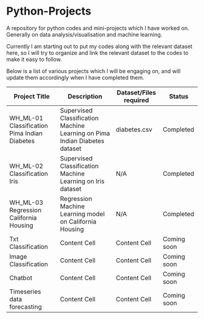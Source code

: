 # Python-Projects
A repository for python codes and mini-projects which I have worked on. Generally on data analysis/visualisation and machine learning.

Currently I am starting out to put my codes along with the relevant dataset here, so I will try to organize and link the relevant dataset to the codes to make it easy to follow.

Below is a list of various projects which I will be engaging on, and will update them accordingly when I have completed them.

| Project Title  | Description | Dataset/Files required |Status|
| ------------- | ------------- | ------------- | ------------- |
| WH_ML-01 Classification Pima Indian Diabetes  | Supervised Classification Machine Learning on Pima Indian Diabetes dataset  | diabetes.csv  | Completed |
| WH_ML-02 Classification Iris  | Supervised Classification Machine Learning on Iris dataset   | N/A  | Completed |
| WH_ML-03 Regression California Housing  | Regression Machine Learning model on California Housing  | N/A  | Completed |
| Txt Classification  | Content Cell  | Content Cell  | Coming soon |
| Image Classification  | Content Cell  | Content Cell  | Coming soon |
| Chatbot  | Content Cell  | Content Cell  | Coming soon |
| Timeseries data forecasting  | Content Cell  | Content Cell  | Coming soon |
